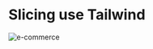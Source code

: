 # Slicing use Tailwind

![e-commerce](https://user-images.githubusercontent.com/83364050/228892827-43c8695c-edd8-450d-8e23-c1b79ea62826.png)
